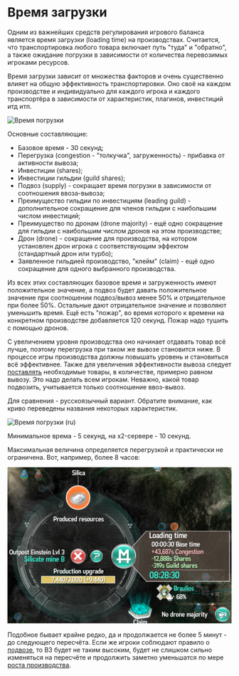 # Время загрузки

Одним из важнейших средств регулирования игрового баланса является время загрузки (loading time) на производствах. Считается, что транспортировка
любого товара включает путь "туда" и "обратно", а также ожидание погрузки в зависимости от количества перевозимых игроками ресурсов.

Время загрузки зависит от множества факторов и очень существенно влияет на общую эффективность транспортировки. Оно своё на каждом производстве
и индивидуально для каждого игрока и каждого транспортёра в зависимости от характеристик, плагинов, инвестиций итд итп.

![Время погрузки](wt-en.png)

Основные составляющие:

- Базовое время - 30 секунд;
- Перегрузка (congestion - "толкучка", загруженность) - прибавка от активности вывоза;
- Инвестиции (shares);
- Инвестиции гильдии (guild shares);
- Подвоз (supply) - сокращает время погрузки в зависимости от соотношения ввоза-вывоза;
- Преимущество гильдии по инвестициям (leading guild) - дополнительное сокращение для членов гильдии с наибольшим числом инвестиций;
- Преимущество по дронам (drone majority) - ещё одно сокращение для гильдии с наибольшим числом дронов на этом производстве;
- Дрон (drone) - сокращение для производства, на котором установлен дрон игрока с соответствующим эффектом (стандартный дрон или турбо);
- Заявленное гильдией производство, "клейм" (claim) - ещё одно сокращение для одного выбранного производства.

Из всех этих составляющих базовое время и загруженность имеют положительное значение, а подвоз будет давать положительное значение при
соотношении подвоз/вывоз менее 50% и отрицательное при более 50%. Остальные дают отрицательное значение и позволяют уменьшить время. Ещё
есть "пожар", во время которого к времени на конкретном производстве добавляется 120 секунд. Пожар надо тушить с помощью дронов.

С увеличением уровня производства оно начинает отдавать товар всё лучше, поэтому перегрузка при таком же вывозе становится ниже. В процессе
игры производства должны повышать уровень и становиться всё эффективнее. Также для увеличения эффективности вывоза следует [поставлять](supply.md)
необходимые товары, в количестве, примерно равном вывозу. Это надо делать всем игрокам. Неважно, какой товар подвозить, учитывается
только соотношение ввоз-вывоз.

Для сравнения - русскоязычный вариант. Обратите внимание, как криво переведены названия некоторых характеристик.

![Время погрузки (ru)](wt-ru.png)

Минимальное врема - 5 секунд, на x2-сервере - 10 секунд.

Максимальная величина определяется перегрузкой и практически не ограничена. Вот, например, более 8 часов:

![Огромное время загрузки](../images/wt-8h.png)

Подобное бывает крайне редко, да и продолжается не более 5 минут - до следующего пересчёта. Если же игроки соблюдают правило о
[подвозе](supply.md), то ВЗ будет не таким высоким, будет не слишком сильно изменяться на пересчёте и продолжить заметно уменьшатся по
мере [роста производства](factorydev.md).

